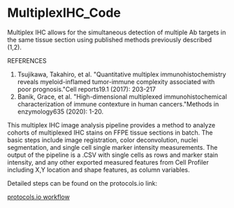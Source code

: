 # MultiplexIHC_Code

Multiplex IHC allows for the simultaneous detection of multiple Ab targets in the same tissue section using published methods previously described (1,2).

REFERENCES

1. Tsujikawa, Takahiro, et al. "Quantitative multiplex immunohistochemistry reveals myeloid-inflamed tumor-immune complexity associated with poor prognosis."Cell reports19.1 (2017): 203-217
2. Banik, Grace, et al. "High-dimensional multiplexed immunohistochemical characterization of immune contexture in human cancers."Methods in enzymology635 (2020): 1-20.


This multiplex IHC image analysis pipeline provides a method to analyze cohorts of multiplexed IHC stains on FFPE tissue sections in batch. The basic steps include image registration, color deconvolution, nuclei segmentation, and single cell single marker intensity measurements. The output of the pipeline is a .CSV with single cells as rows and marker stain intensity, and any other exported measured features from Cell Profiler including X,Y location and shape features, as column variables.

Detailed steps can be found on the protocols.io link:

[protocols.io workflow](https://www.protocols.io/view/htan-multiplex-ihc-image-cytometry-v0-1-eq2lyp8qplx9/v1)
 

